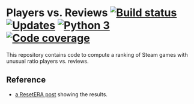 # Players vs. Reviews [![Build status][Build image]][Build] [![Updates][Dependency image]][PyUp] [![Python 3][Python3 image]][PyUp] [![Code coverage][Codecov image]][Codecov]

  [Build]: https://travis-ci.org/woctezuma/players-vs-reviews
  [Build image]: https://travis-ci.org/woctezuma/players-vs-reviews.svg?branch=master

  [PyUp]: https://pyup.io/repos/github/woctezuma/players-vs-reviews/
  [Dependency image]: https://pyup.io/repos/github/woctezuma/players-vs-reviews/shield.svg
  [Python3 image]: https://pyup.io/repos/github/woctezuma/players-vs-reviews/python-3-shield.svg

  [Codecov]: https://codecov.io/gh/woctezuma/players-vs-reviews
  [Codecov image]: https://codecov.io/gh/woctezuma/players-vs-reviews/branch/master/graph/badge.svg

This repository contains code to compute a ranking of Steam games with unusual ratio players vs. reviews.

## Reference ##

* [a ResetERA post](https://www.resetera.com/posts/6011450/) showing the results.